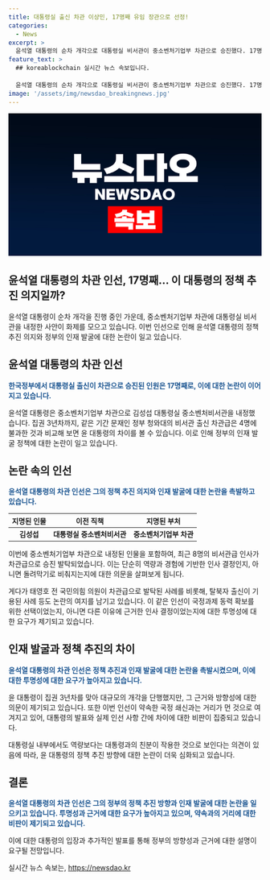 ```yaml
---
title: 대통령실 출신 차관 이상민, 17명째 유임 장관으로 선정!
categories:
  - News
excerpt: >
  윤석열 대통령의 순차 개각으로 대통령실 비서관이 중소벤처기업부 차관으로 승진했다. 17명째로 차관으로 승진된 대통령실 출신은 중소벤처비서관 김성섭. 윤 대통령은 국정과제 동력을 확보하기 위해 인물 전면 배치 의도지만, 인재 부족으로 돌려막기 비판 받고 있음. 태영호 전 의원은 차관급 직에 발탁되었지만 더불어민주당은 비판과 우려 표명. 과기부 장관 후보에 유상범 의원과 배우 유오성 씨의 친형인 유상임 교수가 지명되었으며, 이상민 행안부 장관 교체는 불확실한 상황. 3개월 만에 일어난 개각으로 대통령의 약속과는 거리가 있는 상황.
feature_text: >
  ## koreablockchain 실시간 뉴스 속보입니다.

  윤석열 대통령의 순차 개각으로 대통령실 비서관이 중소벤처기업부 차관으로 승진했다. 17명째로 차관으로 승진된 대통령실 출신은 중소벤처비서관 김성섭. 윤 대통령은 국정과제 동력을 확보하기 위해 인물 전면 배치 의도지만, 인재 부족으로 돌려막기 비판 받고 있음. 태영호 전 의원은 차관급 직에 발탁되었지만 더불어민주당은 비판과 우려 표명. 과기부 장관 후보에 유상범 의원과 배우 유오성 씨의 친형인 유상임 교수가 지명되었으며, 이상민 행안부 장관 교체는 불확실한 상황. 3개월 만에 일어난 개각으로 대통령의 약속과는 거리가 있는 상황.
image: '/assets/img/newsdao_breakingnews.jpg'
---
```


<p><img src="/assets/img/newsdao_breakingnews.jpg" alt="koreablockchain 속보" /></p>

<h2>윤석열 대통령의 차관 인선, 17명째... 이 대통령의 정책 추진 의지일까?</h2>

<p data-ke-size="size16">윤석열 대통령이 순차 개각을 진행 중인 가운데, 중소벤처기업부 차관에 대통령실 비서관을 내정한 사안이 화제를 모으고 있습니다. 이번 인선으로 인해 윤석열 대통령의 정책 추진 의지와 정부의 인재 발굴에 대한 논란이 일고 있습니다.</p>

<h2 data-ke-size="size26">윤석열 대통령의 차관 인선</h2>

<p><b><span style="color: #1a5490;">한국정부에서 대통령실 출신이 차관으로 승진된 인원은 17명째로, 이에 대한 논란이 이어지고 있습니다.</span></b></p>

<p>윤석열 대통령은 중소벤처기업부 차관으로 김성섭 대통령실 중소벤처비서관을 내정했습니다. 집권 3년차까지, 같은 기간 문재인 정부 청와대의 비서관 출신 차관급은 4명에 불과한 것과 비교해 보면 윤 대통령의 차이를 볼 수 있습니다. 이로 인해 정부의 인재 발굴 정책에 대한 논란이 일고 있습니다.</p>

<h2 data-ke-size="size26">논란 속의 인선</h2>

<p><b><span style="color: #1a5490;">윤석열 대통령의 차관 인선은 그의 정책 추진 의지와 인재 발굴에 대한 논란을 촉발하고 있습니다.</span></b></p>

<table>
    <thead>
        <tr>
            <th>지명된 인물</th>
            <th>이전 직책</th>
            <th>지명된 부처</th>
        </tr>
    </thead>
    <tbody>
        <tr>
            <td style="text-align: center; height: 17px;"><b>김성섭</b></td>
            <td style="text-align: center; height: 17px;"><b>대통령실 중소벤처비서관</b></td>
            <td style="text-align: center; height: 17px;"><b>중소벤처기업부 차관</b></td>
        </tr>
    </tbody>
</table>

<p>이번에 중소벤처기업부 차관으로 내정된 인물을 포함하여, 최근 8명의 비서관급 인사가 차관급으로 승진 발탁되었습니다. 이는 단순히 역량과 경험에 기반한 인사 결정인지, 아니면 돌려막기로 비춰지는지에 대한 의문을 살펴보게 됩니다.</p>

<p>게다가 태영호 전 국민의힘 의원이 차관급으로 발탁된 사례를 비롯해, 탈북자 출신이 기용된 사례 등도 논란의 여지를 남기고 있습니다. 이 같은 인선이 국정과제 동력 확보를 위한 선택이었는지, 아니면 다른 이유에 근거한 인사 결정이었는지에 대한 투명성에 대한 요구가 제기되고 있습니다.</p>

<h2 data-ke-size="size26">인재 발굴과 정책 추진의 차이</h2>

<p><b><span style="color: #1a5490;">윤석열 대통령의 차관 인선은 정책 추진과 인재 발굴에 대한 논란을 촉발시켰으며, 이에 대한 투명성에 대한 요구가 높아지고 있습니다.</span></b></p>

<p>윤 대통령이 집권 3년차를 맞아 대규모의 개각을 단행했지만, 그 근거와 방향성에 대한 의문이 제기되고 있습니다. 또한 이번 인선이 약속한 국정 쇄신과는 거리가 먼 것으로 여겨지고 있어, 대통령의 발표와 실제 인선 사항 간에 차이에 대한 비판이 집중되고 있습니다.</p>

<p>대통령실 내부에서도 역량보다는 대통령과의 친분이 작용한 것으로 보인다는 의견이 있음에 따라, 윤 대통령의 정책 추진 방향에 대한 논란이 더욱 심화되고 있습니다.</p>

<h2 data-ke-size="size26">결론</h2>

<p><b><span style="color: #1a5490;">윤석열 대통령의 차관 인선은 그의 정부의 정책 추진 방향과 인재 발굴에 대한 논란을 일으키고 있습니다. 투명성과 근거에 대한 요구가 높아지고 있으며, 약속과의 거리에 대한 비판이 제기되고 있습니다.</span></b></p>

<p>이에 대한 대통령의 입장과 추가적인 발표를 통해 정부의 방향성과 근거에 대한 설명이 요구될 전망입니다.</p>
실시간 뉴스 속보는, <a href="https://newsdao.kr" rel="dofollow">https://newsdao.kr</a>


